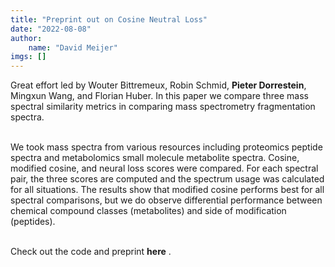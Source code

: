 ```yaml
---
title: "Preprint out on Cosine Neutral Loss"
date: "2022-08-08"
author: 
    name: "David Meijer"
imgs: []
---
```

Great effort led by Wouter Bittremeux, Robin Schmid, <strong><Link href="../collabs/The_Dorrestein_Laboratory">Pieter Dorrestein</Link></strong>, Mingxun Wang, and Florian Huber. In this paper we compare three mass spectral similarity metrics in comparing mass spectrometry fragmentation spectra.<br/><br/>

We took mass spectra from various resources including proteomics peptide spectra and metabolomics small molecule metabolite spectra. Cosine, modified cosine, and neural loss scores were compared. For each spectral pair, the three scores are computed and the spectrum usage was calculated for all situations. The results show that modified cosine performs best for all spectral comparisons, but we do observe differential performance between chemical compound classes (metabolites) and side of modification (peptides).<br/><br/>

Check out the code and preprint <strong><Link href="https://github.com/bittremieux/cosine_neutral_loss">here</Link></strong> <FontAwesomeIcon icon={faExternalLinkAlt} size="xs"/>.<br/><br/>
